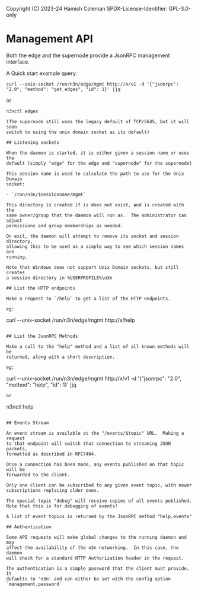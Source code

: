 Copyright (C) 2023-24 Hamish Coleman
SPDX-License-Identifier: GPL-3.0-only

# Management API

Both the edge and the supernode provide a JsonRPC management interface.

A Quick start example query:
```
curl --unix-socket /run/n3n/edge/mgmt http://x/v1 -d '{"jsonrpc": "2.0", "method": "get_edges", "id": 1}' |jq
```
or
```
n3nctl edges

(The supernode still uses the legacy default of TCP/5645, but it will soon
switch to using the unix domain socket as its default)

## Listening sockets

When the daemon is started, it is either given a session name or uses the
default (simply "edge" for the edge and "supernode" for the supernode)

This session name is used to calculate the path to use for the Unix Domain
socket:

- `/run/n3n/$sessionname/mgmt`

This directory is created if is does not exist, and is created with the
same owner/group that the daemon will run as.  The administrator can adjust
permissions and group memberships as needed.

On exit, the daemon will attempt to remove its socket and session directory,
allowing this to be used as a simple way to see which session names are
running.

Note that Windows does not support Unix Domain sockets, but still creates
a session directory in %USERPROFILE%\n3n

## List the HTTP endpoints

Make a request to `/help` to get a list of the HTTP endpoints.

eg:
```
curl --unix-socket /run/n3n/edge/mgmt http://x/help
```

## List the JsonRPC Methods

Make a call to the "help" method and a list of all known methods will be
returned, along with a short description.

eg:
```
curl --unix-socket /run/n3n/edge/mgmt http://x/v1 -d '{"jsonrpc": "2.0", "method": "help", "id": 1}' |jq
```
or
```
n3nctl help
```

## Events Stream

An event stream is available at the "/events/$topic" URL.  Making a request
to that endpoint will switch that connection to streaming JSON packets,
formatted as described in RFC7464.

Once a connection has been made, any events published on that topic will be
forwarded to the client.

Only one client can be subscribed to any given event topic, with newer
subscriptions replacing older ones.

The special topic "debug" will receive copies of all events published.
Note that this is for debugging of events!

A list of event topics is returned by the JsonRPC method "help.events"

## Authentication

Some API requests will make global changes to the running daemon and may
affect the availability of the n3n networking.  In this case, the daemon
will check for a standard HTTP Authorization header in the request.

The authentication is a simple password that the client must provide. It
defaults to 'n3n' and can either be set with the config option
`management.password`
